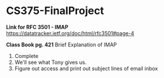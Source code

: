 # CS375-FinalProject

**Link for RFC 3501 - IMAP**
https://datatracker.ietf.org/doc/html/rfc3501#page-4 

**Class Book pg. 421**
Brief Explanation of IMAP 

1. Complete
2. We'll see what Tony gives us. 
3. Figure out access and print out subject lines of email inbox
